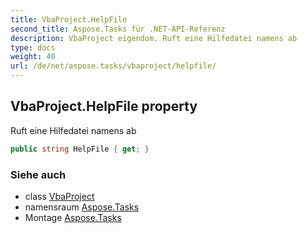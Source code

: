 ```yaml
---
title: VbaProject.HelpFile
second_title: Aspose.Tasks für .NET-API-Referenz
description: VbaProject eigendom. Ruft eine Hilfedatei namens ab
type: docs
weight: 40
url: /de/net/aspose.tasks/vbaproject/helpfile/
---
```

## VbaProject.HelpFile property

Ruft eine Hilfedatei namens ab

```csharp
public string HelpFile { get; }
```

### Siehe auch

* class [VbaProject](../)
* namensraum [Aspose.Tasks](../../vbaproject/)
* Montage [Aspose.Tasks](../../../)


